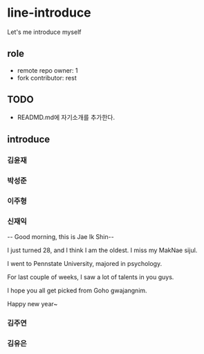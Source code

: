 # line-introduce
Let's me introduce myself

## role
- remote repo owner: 1
- fork contributor: rest

## TODO
- READMD.md에 자기소개를 추가한다.

## introduce
<h3>김윤재</h3>

<h3>박성준</h3>

<h3>이주형</h3>

<h3>신재익</h3>

  -- Good morning, this is Jae Ik Shin--

 I just turned 28, and I think I am the oldest. I miss my MakNae sijul.

I went to Pennstate University, majored in psychology.

For last couple of weeks, I saw a lot of talents in you guys. 

I hope you all get picked from Goho gwajangnim.

Happy new year~


<h3>김주연</h3>

<h3>김유은</h3>

